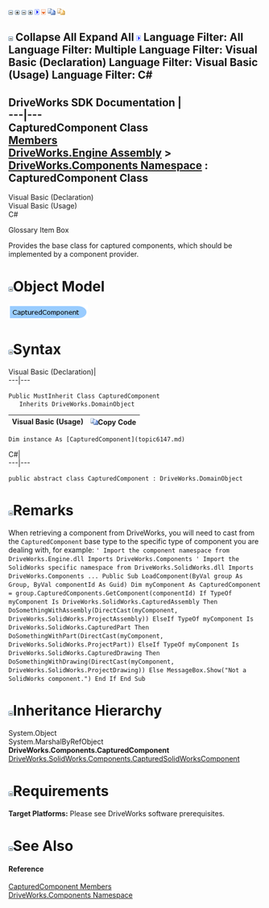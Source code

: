 ![](dotnetimages/collapse.gif) ![](dotnetimages/expand.gif) ![](dotnetimages/collapse.gif) ![](dotnetimages/expand.gif) ![](dotnetimages/drpdown.gif) ![](dotnetimages/drpdown_orange.gif) ![](dotnetimages/copycode.gif) ![](dotnetimages/copycodeHighlight.gif)

![](dotnetimages/collapse.gif) Collapse All Expand All ![](dotnetimages/drpdown.gif) Language Filter: All  Language Filter: Multiple  Language Filter: Visual Basic (Declaration) Language Filter: Visual Basic (Usage) Language Filter: C#  
---  
DriveWorks SDK Documentation  |   
---|---  
CapturedComponent Class   
[Members](topic6148.md)   
[DriveWorks.Engine Assembly](topic2156.md) > [DriveWorks.Components Namespace](topic6089.md) : CapturedComponent Class  
---  
  
Visual Basic (Declaration)    
Visual Basic (Usage)    
C# 

Glossary Item Box

Provides the base class for captured components, which should be implemented by a component provider. 

# ![](dotnetimages/collapse.gif)Object Model

![](dotnetdiagramimages/image315.png)

# ![](dotnetimages/collapse.gif)Syntax

Visual Basic (Declaration)|   
---|---  
      
    
    Public MustInherit Class CapturedComponent 
       Inherits DriveWorks.DomainObject  
  
Visual Basic (Usage)| ![](dotnetimages/copycode.gif)Copy Code  
---|---  
      
    
    Dim instance As [CapturedComponent](topic6147.md)  
  
C#|   
---|---  
      
    
    public abstract class CapturedComponent : DriveWorks.DomainObject   
  
# ![](dotnetimages/collapse.gif)Remarks

When retrieving a component from DriveWorks, you will need to cast from the `CapturedComponent` base type to the specific type of component you are dealing with, for example: `' Import the component namespace from DriveWorks.Engine.dll Imports DriveWorks.Components ' Import the SolidWorks specific namespace from DriveWorks.SolidWorks.dll Imports DriveWorks.Components ... Public Sub LoadComponent(ByVal group As Group, ByVal componentId As Guid) Dim myComponent As CapturedComponent = group.CapturedComponents.GetComponent(componentId) If TypeOf myComponent Is DriveWorks.SolidWorks.CapturedAssembly Then DoSomethingWithAssembly(DirectCast(myComponent, DriveWorks.SolidWorks.ProjectAssembly)) ElseIf TypeOf myComponent Is DriveWorks.SolidWorks.CapturedPart Then DoSomethingWithPart(DirectCast(myComponent, DriveWorks.SolidWorks.ProjectPart)) ElseIf TypeOf myComponent Is DriveWorks.SolidWorks.CapturedDrawing Then DoSomethingWithDrawing(DirectCast(myComponent, DriveWorks.SolidWorks.ProjectDrawing)) Else MessageBox.Show("Not a SolidWorks component.") End If End Sub`

# ![](dotnetimages/collapse.gif)Inheritance Hierarchy

System.Object  
System.MarshalByRefObject  
**DriveWorks.Components.CapturedComponent**  
[DriveWorks.SolidWorks.Components.CapturedSolidWorksComponent](topic14343.md)  


# ![](dotnetimages/collapse.gif)Requirements

**Target Platforms:** Please see DriveWorks software prerequisites.

# ![](dotnetimages/collapse.gif)See Also

#### Reference

[CapturedComponent Members](topic6148.md)   
[DriveWorks.Components Namespace](topic6089.md)


